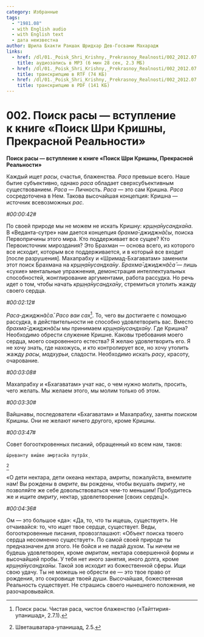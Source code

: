 ```yaml
---
category: Избранные
tags:
  - "1981.08"
  - with English audio
  - with English text
  - дата неизвестна
author: Шрила Бхакти Ракшак Шридхар Дев-Госвами Махарадж
links:
  - href: /dl/01._Poisk_Shri_Krishny,_Prekrasnoy_Realnosti/002_2012.07.25.15_ShridharMj_Poisk_rasy--vstuplenie_k_knige_Poisk_Shri_Krishny_Prekrasnoj_Realnosti.mp3
    title: аудиозапись в MP3 (6 мин 28 сек, 2.3 МБ)
  - href: /dl/01._Poisk_Shri_Krishny,_Prekrasnoy_Realnosti/002_2012.07.25.15_ShridharMj_Poisk_rasy--vstuplenie_k_knige_Poisk_Shri_Krishny_Prekrasnoj_Realnosti.rtf
    title: транскрипцию в RTF (74 КБ)
  - href: /dl/01._Poisk_Shri_Krishny,_Prekrasnoy_Realnosti/002_2012.07.25.15_ShridharMj_Poisk_rasy--vstuplenie_k_knige_Poisk_Shri_Krishny_Prekrasnoj_Realnosti.pdf
    title: транскрипцию в PDF (141 КБ)
---
```


# 002. Поиск расы — вступление к книге «Поиск Шри Кришны, Прекрасной Реальности»

**Поиск расы — вступление к книге «Поиск Шри Кришны, Прекрасной Реальности»**

Каждый ищет *расы*, счастья, блаженства. *Раса* превыше всего. Наше бытие субъективно, однако *раса* обладает сверхсубъективным существованием. *Раса* — Личность. *Раса* — это сам Кришна. *Раса* сосредоточена в Нем. Такова высочайшая концепция: Кришна — источник всевозможных *рас*.

*#00:00:42#*

По своей природе мы не можем не искать Кришну: *кр̣ш̣н̣а̄нусандха̄на*. В «Веданта-сутре» нам дается концепция *брахма̄-джиджн̃а̄сы*, поиска Первопричины этого мира. Кто поддерживает все сущее? Кто Первоисточник мироздания? Это Брахман — основа всего, из которого все исходит, которым все поддерживается, и в который все входит [после разрушения]. Махапрабху и «Шримад-Бхагаватам» заменили этот поиск Брахмана на *кр̣ш̣н̣а̄нусандха̄ну*. *Брахма̄-джиджн̃а̄са̄* — лишь «сухие» ментальные упражнения, демонстрация интеллектуальных способностей, жонглирование аргументами, работа рассудка. Но речь идет о том, чтобы начать *кр̣ш̣н̣а̄нусандха̄ну*, стремиться утолить жажду своего сердца.

*#00:02:12#*

*Раса-джиджн̃а̄са̄. Расо ваи сах̣*[^ftnref1]. То, чего вы достигаете с помощью рассудка, в действительности не способно удовлетворить вас. Вместо *брахма̄-джиджн̃а̄сы* мы принимаем *кр̣ш̣н̣а̄нусандха̄ну*. Где Кришна? Необходимо обрести служение Кришне. Каковы требования моего сердца, моего сокровенного естества? Я желаю удовлетворить его. Я не хочу знать, где нахожусь, и кто контролирует все, но хочу утолить жажду *расы*, *мадхурьи*, сладости. Необходимо искать *расу*, красоту, очарование.

*#00:03:08#*

Махапрабху и «Бхагаватам» учат нас, о чем нужно молить, просить, чего желать. Мы желаем этого, мы молим только об этом.

*#00:03:30#*

Вайшнавы, последователи «Бхагаватам» и Махапрабху, заняты поиском Кришны. Они не желают ничего другого, кроме Кришны.

*#00:03:47#*

Совет богооткровенных писаний, обращенный ко всем нам, таков:

    ш́р̣н̣ванту виш́ве амр̣тасйа путра̄х̣
[^ftnref2]

«О дети нектара, дети океана нектара, амриты, пожалуйста, внемлите нам! Вы рождены в *амрите*, вы рождены, чтобы вкушать *амриту*, не позволяйте же себе довольствоваться чем-то меньшим! Пробудитесь же и ищите *амриту*, нектар, удовлетворение [своих сердец]».

*#00:04:36#*

Ом — это большое «да»: «Да, то, что ты ищешь, существует». Не отчаивайся: то, что ищет твое сердце, существует. Веды, богооткровенные писания, провозглашают: «Объект поиска твоего сердца несомненно существует». По самой своей природе ты предназначен для этого. Не бойся и не падай духом. Ты ничем не будешь удовлетворен, кроме *амритам*, нектара совершенной формы и высочайшей пробы. У тебя нет иного занятия, иного долга, кроме *кр̣ш̣н̣а̄нусандха̄ны*. Такой зов исходит из божественной сферы. Ищи свою удачу. Ты не можешь не обрести ее — это твое право от рождения, это сокровище твоей души. Высочайшая, божественная Реальность существует. Не страшись своего нынешнего положения, не разочаровывайся.



[^ftnref1]: Поиск расы. Чистая раса, чистое блаженство («Тайттирия-упанишад», 2.7.1).

[^ftnref2]: Шветашватара-упанишад, 2.5.

